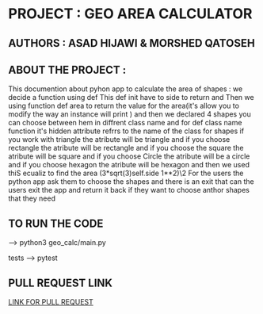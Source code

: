 # PROJECT : GEO AREA CALCULATOR

## AUTHORS : ASAD HIJAWI & MORSHED QATOSEH

## ABOUT THE PROJECT :

This documention about pyhon app to calculate the area of shapes :  we decide a function using def  This def init have to side to return and  Then we using function def area to return the value for the area(it's allow you to modify the way an instance will print ) and then we declared 4 shapes you can choose between hem in diffrent class name  and for def class name function it's hidden attribute refrrs to the name of the class for shapes if you work with triangle the atribute will be triangle and if you choose rectangle the atribute will be rectangle  and if you choose the square the atribute will be square and if you choose Circle the atribute will be a circle and if you choose hexagon the atribute will be hexagon and then we  used thiS ecualiz to find the area (3*sqrt(3)self.side 1**2)\2 
For the users the python app ask them to choose  the shapes and there is an exit  that can the users exit the app and return it back if they want to choose anthor shapes that they need


## TO RUN THE CODE 

--> python3 geo_calc/main.py

tests --> pytest 


## PULL REQUEST LINK 
[LINK FOR PULL REQUEST](https://github.com/asadhijj/Geo-Area-Calculator/pull/2)
